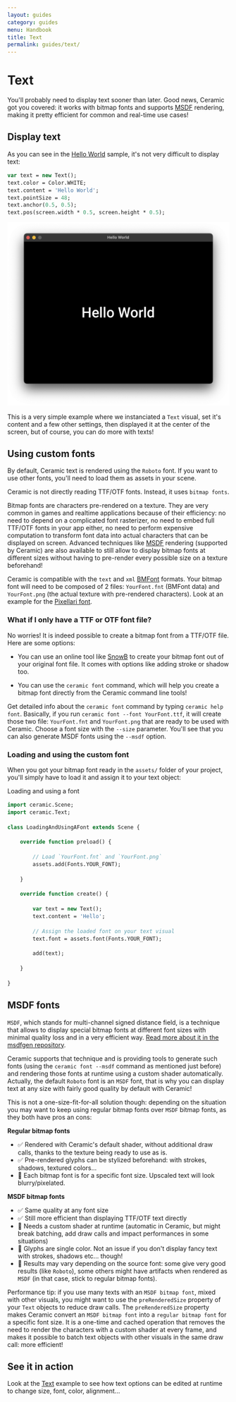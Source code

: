 ```yaml
---
layout: guides
category: guides
menu: Handbook
title: Text
permalink: guides/text/
---
```

# Text

You'll probably need to display text sooner than later. Good news, Ceramic got you covered: it works with bitmap fonts and supports [MSDF](https://github.com/Chlumsky/msdfgen) rendering, making it pretty efficient for common and real-time use cases!

## Display text

As you can see in the [Hello World](/examples/hello-world/) sample, it's not very difficult to display text:

```haxe
var text = new Text();
text.color = Color.WHITE;
text.content = 'Hello World';
text.pointSize = 48;
text.anchor(0.5, 0.5);
text.pos(screen.width * 0.5, screen.height * 0.5);
```

![Ceramic window hello world](/static/img/ceramic-window-hello-world.png)

This is a very simple example where we instanciated a `Text` visual, set it's content and a few other settings, then displayed it at the center of the screen, but of course, you can do more with texts!

## Using custom fonts

By default, Ceramic text is rendered using the `Roboto` font. If you want to use other fonts, you'll need to load them as assets in your scene.

Ceramic is not directly reading TTF/OTF fonts. Instead, it uses `bitmap fonts`.

<p class="extra-info">Bitmap fonts are characters pre-rendered on a texture. They are very common in games and realtime applications because of their efficiency: no need to depend on a complicated font rasterizer, no need to embed full TTF/OTF fonts in your app either, no need to perform expensive computation to transform font data into actual characters that can be displayed on screen. Advanced techniques like <a href="https://github.com/Chlumsky/msdfgen">MSDF</a> rendering (supported by Ceramic) are also available to still allow to display bitmap fonts at different sizes without having to pre-render every possible size on a texture beforehand!</p>

Ceramic is compatible with the `text` and `xml` [BMFont](http://www.angelcode.com/products/bmfont/doc/file_format.html) formats. Your bitmap font will need to be composed of 2 files: `YourFont.fnt` (BMFont data) and `YourFont.png` (the actual texture with pre-rendered characters). Look at an example for the [Pixellari font](https://github.com/ceramic-engine/ceramic-samples/tree/master/text/assets).

### What if I only have a TTF or OTF font file?

No worries! It is indeed possible to create a bitmap font from a TTF/OTF file. Here are some options:

- You can use an online tool like [SnowB](https://snowb.org/) to create your bitmap font out of your original font file. It comes with options like adding stroke or shadow too.

- You can use the `ceramic font` command, which will help you create a bitmap font directly from the Ceramic command line tools!

<p class="extra-info">Get detailed info about the <code>ceramic font</code> command by typing <code>ceramic help font</code>. Basically, if you run <code>ceramic font --font YourFont.ttf</code>, it will create those two file: <code>YourFont.fnt</code> and <code>YourFont.png</code> that are ready to be used with Ceramic. Choose a font size with the <code>--size</code> parameter. You'll see that you can also generate MSDF fonts using the <code>--msdf</code> option.</p>

### Loading and using the custom font

When you got your bitmap font ready in the `assets/` folder of your project, you'll simply have to load it and assign it to your text object:

<div class="codename">Loading and using a font</div>

```haxe
import ceramic.Scene;
import ceramic.Text;

class LoadingAndUsingAFont extends Scene {

    override function preload() {

        // Load `YourFont.fnt` and `YourFont.png`
        assets.add(Fonts.YOUR_FONT);

    }

    override function create() {

        var text = new Text();
        text.content = 'Hello';

        // Assign the loaded font on your text visual
        text.font = assets.font(Fonts.YOUR_FONT);

        add(text);

    }

}
```

## MSDF fonts

`MSDF`, which stands for multi-channel signed distance field, is a technique that allows to display special bitmap fonts at different font sizes with minimal quality loss and in a very efficient way. [Read more about it in the msdfgen repository](https://github.com/Chlumsky/msdfgen).

Ceramic supports that technique and is providing tools to generate such fonts (using the `ceramic font --msdf` command as mentioned just before) and rendering those fonts at runtime using a custom shader automatically. Actually, the default `Roboto` font is an `MSDF` font, that is why you can display text at any size with fairly good quality by default with Ceramic!

This is not a one-size-fit-for-all solution though: depending on the situation you may want to keep using regular bitmap fonts over `MSDF` bitmap fonts, as they both have pros an cons:

**Regular bitmap fonts**

- ✅ Rendered with Ceramic's default shader, without additional draw calls, thanks to the texture being ready to use as is.
- ✅ Pre-rendered glyphs can be stylized beforehand: with strokes, shadows, textured colors...
- 🔴 Each bitmap font is for a specific font size. Upscaled text will look blurry/pixelated.

**MSDF bitmap fonts**

- ✅ Same quality at any font size
- ✅ Still more efficient than displaying TTF/OTF text directly
- 🔴 Needs a custom shader at runtime (automatic in Ceramic, but might break batching, add draw calls and impact performances in some situations)
- 🔴 Glyphs are single color. Not an issue if you don't display fancy text with strokes, shadows etc... though!
- 🔴 Results may vary depending on the source font: some give very good results (like `Roboto`), some others might have artifacts when rendered as `MSDF` (in that case, stick to regular bitmap fonts).

<p class="extra-info">Performance tip: if you use many texts with an <code>MSDF bitmap font</code>, mixed with other visuals, you might want to use the <code>preRenderedSize</code> property of your <code>Text</code> objects to reduce draw calls. The <code>preRenderedSize</code> property makes Ceramic convert an <code>MSDF bitmap font</code> into a <code>regular bitmap font</code> for a specific font size. It is a one-time and cached operation that removes the need to render the characters with a custom shader at every frame, and makes it possible to batch text objects with other visuals in the same draw call: more efficient!</p>

## See it in action

Look at the [Text](/examples/text/) example to see how text options can be edited at runtime to change size, font, color, alignment...



